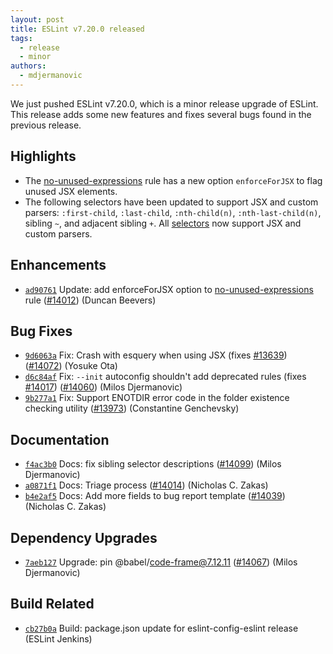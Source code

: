 ```yaml
---
layout: post
title: ESLint v7.20.0 released
tags:
  - release
  - minor
authors:
  - mdjermanovic
---
```


We just pushed ESLint v7.20.0, which is a minor release upgrade of ESLint. This release adds some new features and fixes several bugs found in the previous release.

## Highlights


* The [no-unused-expressions](/docs/rules/no-unused-expressions) rule has a new option `enforceForJSX` to flag unused JSX elements.
* The following selectors have been updated to support JSX and custom parsers: `:first-child`, `:last-child`, `:nth-child(n)`, `:nth-last-child(n)`, sibling `~`, and adjacent sibling `+`. All [selectors](/docs/developer-guide/selectors) now support JSX and custom parsers. 







## Enhancements


* [`ad90761`](https://github.com/eslint/eslint/commit/ad9076183bc2c2029525edfc4596e403999348d1) Update: add enforceForJSX option to [no-unused-expressions](/docs/rules/no-unused-expressions) rule ([#14012](https://github.com/eslint/eslint/issues/14012)) (Duncan Beevers)




## Bug Fixes


* [`9d6063a`](https://github.com/eslint/eslint/commit/9d6063add931f0803cae1676d5df307baf114360) Fix: Crash with esquery when using JSX (fixes [#13639](https://github.com/eslint/eslint/issues/13639)) ([#14072](https://github.com/eslint/eslint/issues/14072)) (Yosuke Ota)
* [`d6c84af`](https://github.com/eslint/eslint/commit/d6c84af67318537177ffac0120a81af08e3e9df4) Fix: `--init` autoconfig shouldn't add deprecated rules (fixes [#14017](https://github.com/eslint/eslint/issues/14017)) ([#14060](https://github.com/eslint/eslint/issues/14060)) (Milos Djermanovic)
* [`9b277a1`](https://github.com/eslint/eslint/commit/9b277a16a7261e51b7ba36d6de7f996e9203a6a4) Fix: Support ENOTDIR error code in the folder existence checking utility ([#13973](https://github.com/eslint/eslint/issues/13973)) (Constantine Genchevsky)




## Documentation


* [`f4ac3b0`](https://github.com/eslint/eslint/commit/f4ac3b0e7072fbd3c14e9c64ff0c2c255a4eb730) Docs: fix sibling selector descriptions ([#14099](https://github.com/eslint/eslint/issues/14099)) (Milos Djermanovic)
* [`a0871f1`](https://github.com/eslint/eslint/commit/a0871f1840060bd23cfe0952a096b107142db2f0) Docs: Triage process ([#14014](https://github.com/eslint/eslint/issues/14014)) (Nicholas C. Zakas)
* [`b4e2af5`](https://github.com/eslint/eslint/commit/b4e2af5db1c29343ffec2cd104b04bf39b77ee56) Docs: Add more fields to bug report template ([#14039](https://github.com/eslint/eslint/issues/14039)) (Nicholas C. Zakas)




## Dependency Upgrades


* [`7aeb127`](https://github.com/eslint/eslint/commit/7aeb12798f2b9da706f3593f26a02e717929c9af) Upgrade: pin @babel/code-frame@7.12.11 ([#14067](https://github.com/eslint/eslint/issues/14067)) (Milos Djermanovic)




## Build Related


* [`cb27b0a`](https://github.com/eslint/eslint/commit/cb27b0abeda6dfee55dd43b9cbe12afad321f55d) Build: package.json update for eslint-config-eslint release (ESLint Jenkins)




